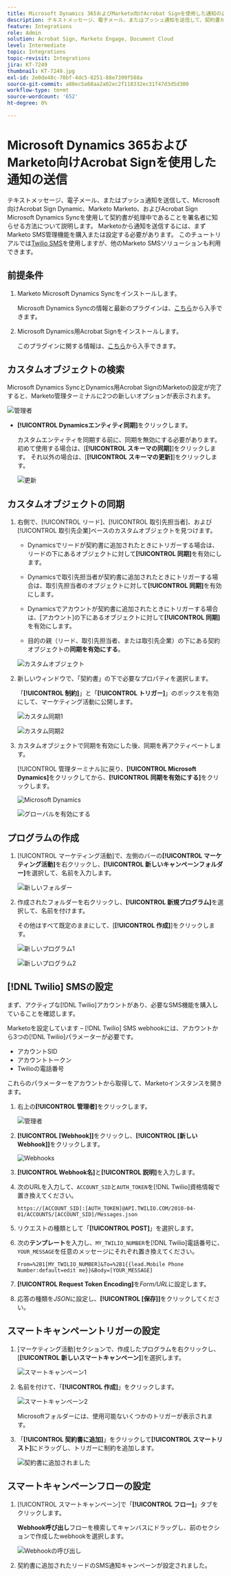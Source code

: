 ```yaml
---
title: Microsoft Dynamics 365およびMarketo向けAcrobat Signを使用した通知の送信
description: テキストメッセージ、電子メール、またはプッシュ通知を送信して、契約書が処理中であることを署名者に知らせる方法について説明します。
feature: Integrations
role: Admin
solution: Acrobat Sign, Marketo Engage, Document Cloud
level: Intermediate
topic: Integrations
topic-revisit: Integrations
jira: KT-7249
thumbnail: KT-7249.jpg
exl-id: 2e0de48c-70bf-4dc5-8251-88e7399f588a
source-git-commit: a88ec5a68aa2a02ec2f118332ec31f47d3d5d300
workflow-type: tm+mt
source-wordcount: '652'
ht-degree: 0%

---
```


# Microsoft Dynamics 365およびMarketo向けAcrobat Signを使用した通知の送信

テキストメッセージ、電子メール、またはプッシュ通知を送信して、Microsoft向けAcrobat Sign Dynamic、Marketo Marketo、およびAcrobat Sign Microsoft Dynamics Syncを使用して契約書が処理中であることを署名者に知らせる方法について説明します。 Marketoから通知を送信するには、まずMarketo SMS管理機能を購入または設定する必要があります。 このチュートリアルでは[Twilio SMS](https://launchpoint.marketo.com/twilio/twilio-sms-for-marketo/)を使用しますが、他のMarketo SMSソリューションも利用できます。

## 前提条件

1. Marketo Microsoft Dynamics Syncをインストールします。

   Microsoft Dynamics Syncの情報と最新のプラグインは、[こちら](https://experienceleague.adobe.com/docs/marketo/using/product-docs/crm-sync/microsoft-dynamics/marketo-plugin-releases-for-microsoft-dynamics.html?lang=ja)から入手できます。

1. Microsoft Dynamics用Acrobat Signをインストールします。

   このプラグインに関する情報は、[こちら](https://helpx.adobe.com/ca/sign/using/microsoft-dynamics-integration-installation-guide.html)から入手できます。

## カスタムオブジェクトの検索

Microsoft Dynamics SyncとDynamics用Acrobat SignのMarketoの設定が完了すると、Marketo管理ターミナルに2つの新しいオプションが表示されます。

![管理者](assets/adminTerminal.png)

* **[!UICONTROL Dynamicsエンティティ同期]**&#x200B;をクリックします。

  カスタムエンティティを同期する前に、同期を無効にする必要があります。 初めて使用する場合は、[**[!UICONTROL スキーマの同期]**]をクリックします。 それ以外の場合は、[**[!UICONTROL スキーマの更新]**]をクリックします。

  ![更新](assets/refreshSchema.png)

## カスタムオブジェクトの同期

1. 右側で、[!UICONTROL リード]、[!UICONTROL 取引先担当者]、および[!UICONTROL 取引先企業]ベースのカスタムオブジェクトを見つけます。

   * Dynamicsでリードが契約書に追加されたときにトリガーする場合は、リードの下にあるオブジェクトに対して&#x200B;**[!UICONTROL 同期]**&#x200B;を有効にします。

   * Dynamicsで取引先担当者が契約書に追加されたときにトリガーする場合は、取引先担当者のオブジェクトに対して&#x200B;**[!UICONTROL 同期]**&#x200B;を有効にします。

   * Dynamicsでアカウントが契約書に追加されたときにトリガーする場合は、[アカウント]の下にあるオブジェクトに対して&#x200B;**[!UICONTROL 同期]**&#x200B;を有効にします。

   * 目的の親（リード、取引先担当者、または取引先企業）の下にある契約オブジェクトの&#x200B;**同期を有効にする**。

   ![カスタムオブジェクト](assets/enableSyncDynamics.png)

1. 新しいウィンドウで、「契約書」の下で必要なプロパティを選択します。

   「**[!UICONTROL 制約]**」と「**[!UICONTROL トリガー]**」のボックスを有効にして、マーケティング活動に公開します。

   ![カスタム同期1](assets/entitySync1.png)

   ![カスタム同期2](assets/entitySync2.png)

1. カスタムオブジェクトで同期を有効にした後、同期を再アクティベートします。

   [!UICONTROL 管理ターミナル]に戻り、**[!UICONTROL Microsoft Dynamics]**&#x200B;をクリックしてから、**[!UICONTROL 同期を有効にする]**&#x200B;をクリックします。

   ![Microsoft Dynamics](assets/microsoftDynamics.png)

   ![グローバルを有効にする](assets/enableGlobalDynamics.png)

## プログラムの作成

1. [!UICONTROL マーケティング活動]で、左側のバーの&#x200B;**[!UICONTROL マーケティング活動]**&#x200B;を右クリックし、**[!UICONTROL 新しいキャンペーンフォルダー]**&#x200B;を選択して、名前を入力します。

   ![新しいフォルダー](assets/newFolder.png)

1. 作成されたフォルダーを右クリックし、**[!UICONTROL 新規プログラム]**&#x200B;を選択して、名前を付けます。

   その他はすべて既定のままにして、[**[!UICONTROL 作成]**]をクリックします。

   ![新しいプログラム1](assets/newProgram1.png)

   ![新しいプログラム2](assets/newProgram2.png)

## [!DNL Twilio] SMSの設定

まず、アクティブな[!DNL Twilio]アカウントがあり、必要なSMS機能を購入していることを確認します。

Marketoを設定しています – [!DNL Twilio] SMS webhookには、アカウントから3つの[!DNL Twilio]パラメーターが必要です。

* アカウントSID
* アカウントトークン
* Twilioの電話番号

これらのパラメーターをアカウントから取得して、Marketoインスタンスを開きます。

1. 右上の&#x200B;**[!UICONTROL 管理者]**&#x200B;をクリックします。

   ![管理者](assets/adminTab.png)

1. **[!UICONTROL [Webhook]]**&#x200B;をクリックし、**[!UICONTROL [新しいWebhook]]**&#x200B;をクリックします。

   ![Webhooks](assets/webhooks.png)

1. **[!UICONTROL Webhook名]**&#x200B;と&#x200B;**[!UICONTROL 説明]**&#x200B;を入力します。

1. 次のURLを入力して、`ACCOUNT_SID`と`AUTH_TOKEN`を[!DNL Twilio]資格情報で置き換えてください。

   ```
   https://[ACCOUNT_SID]:[AUTH_TOKEN]@API.TWILIO.COM/2010-04-01/ACCOUNTS/[ACCOUNT_SID]/Messages.json
   ```

1. リクエストの種類として「**[!UICONTROL POST]**」を選択します。

1. 次の&#x200B;**テンプレート**&#x200B;を入力し、`MY_TWILIO_NUMBER`を[!DNL Twilio]電話番号に、`YOUR_MESSAGE`を任意のメッセージにそれぞれ置き換えてください。

   ```
   From=%2B1[MY_TWILIO_NUMBER]&To=%2B1{{lead.Mobile Phone Number:default=edit me}}&Body=[YOUR_MESSAGE]
   ```

1. **[!UICONTROL Request Token Encoding]**&#x200B;を&#x200B;*Form/URL*&#x200B;に設定します。

1. 応答の種類を&#x200B;*JSON*&#x200B;に設定し、**[!UICONTROL [保存]]**&#x200B;をクリックしてください。

## スマートキャンペーントリガーの設定

1. [マーケティング活動]セクションで、作成したプログラムを右クリックし、[**[!UICONTROL 新しいスマートキャンペーン]**]を選択します。

   ![スマートキャンペーン1](assets/smartCampaign1.png)

1. 名前を付けて、「**[!UICONTROL 作成]**」をクリックします。

   ![スマートキャンペーン2](assets/smartCampaign3.png)

   Microsoftフォルダーには、使用可能ないくつかのトリガーが表示されます。

1. 「**[!UICONTROL 契約書に追加]**」をクリックして&#x200B;**[!UICONTROL スマートリスト]**&#x200B;にドラッグし、トリガーに制約を追加します。

   ![契約書に追加されました](assets/addedToAgreementDynamics.png)

## スマートキャンペーンフローの設定

1. [!UICONTROL スマートキャンペーン]で「**[!UICONTROL フロー]**」タブをクリックします。

   **Webhook呼び出し**&#x200B;フローを検索してキャンバスにドラッグし、前のセクションで作成したwebhookを選択します。

   ![Webhookの呼び出し](assets/callWebhook.png)

1. 契約書に追加されたリードのSMS通知キャンペーンが設定されました。
